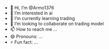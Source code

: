 - 👋 Hi, I’m @Armo1376
- 👀 I’m interested in ai
- 🌱 I’m currently learning trading 
- 💞️ I’m looking to collaborate on trading model
- 📫 How to reach me ...
- 😄 Pronouns: ...
- ⚡ Fun fact: ...

<!---
Armo1376/Armo1376 is a ✨ special ✨ repository because its `README.md` (this file) appears on your GitHub profile.
You can click the Preview link to take a look at your changes.
--->
